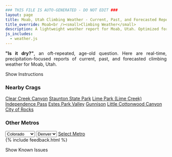 ```yaml
---
### THIS FILE IS AUTO-GENERATED - DO NOT EDIT ###
layout: page
title: Moab, Utah Climbing Weather - Current, Past, and Forecasted Report
title_override: Moab<br /><small>Climbing Weather</small>
description: A lightweight weather report for Moab, Utah. Optimized for slow internet connections.
js_includes:
  - weather.js
---
```


<section class="measure center lh-copy f5-ns f6 ph2 mv4" style="text-align: justify;">
<strong>"Is it dry?"</strong>, an oft-repeated, age-old question. Here are real-time,
precipitation-focused reports of current, past, and forecasted climbing weather for Moab, Utah.
</section>

<p id="settings-toggle" class="mw5 b center tc hover-light-red black-70 pointer">Show Instructions</p>
<section id="settings" class="overflow-hidden" style="display:none;">
    <div class="mv2 ph2 center">
        <div class="fn f6 tc pv2">
            <p class="measure lh-copy center"><strong>Show/hide hourly forecasts</strong> by clicking the desired day.</p>
            <hr class="mw5 p0 mv2 o-60 b0 bt b--light-red light-red bg-light-red">
            <p class="measure lh-copy center"><strong>Current and Past conditions</strong> are measured by the nearest weather station. <strong>Forecast conditions</strong> are calculated and polled separately.</p>
            <hr class="mw5 p0 mv2 o-60 b0 bt b--light-red light-red bg-light-red">
            <p class="measure lh-copy center"><strong>Having issues?</strong> Try <a id="clear-cache" class="no-underline relative fancy-link light-red hover-light-red" href="#">clearing the local cache</a>.</p>
            <hr class="mw5 p0 mv2 o-60 b0 bt b--light-red light-red bg-light-red">
            <p class="measure lh-copy center">Weather data sourced from <a class="no-underline fancy-link relative light-red" target="_blank" href="https://www.weather.gov/documentation/services-web-api">weather.gov</a>.</p>
        </div>
    </div>
</section>
<section id="weather" data-crag="moab-utah" class="mv4-ns mv3 ph2 center"></section>
<section id="nearby" class="tc lh-copy">
  <h3>Nearby Crags</h3>
<a class="nowrap no-underline fancy-link relative light-red mh3" href="/crags/clear-creek-canyon-colorado-weather.html">Clear Creek Canyon</a>
<a class="nowrap no-underline fancy-link relative light-red mh3" href="/crags/staunton-state-park-colorado-weather.html">Staunton State Park</a>
<a class="nowrap no-underline fancy-link relative light-red mh3" href="/crags/lime-park-lime-creek-colorado-weather.html">Lime Park (Lime Creek)</a>
<a class="nowrap no-underline fancy-link relative light-red mh3" href="/crags/independence-pass-colorado-weather.html">Independence Pass</a>
<a class="nowrap no-underline fancy-link relative light-red mh3" href="/crags/estes-park-valley-colorado-weather.html">Estes Park Valley</a>
<a class="nowrap no-underline fancy-link relative light-red mh3" href="/crags/gunnison-colorado-weather.html">Gunnison</a>
<a class="nowrap no-underline fancy-link relative light-red mh3" href="/crags/little-cottonwood-canyon-utah-weather.html">Little Cottonwood Canyon</a>
<a class="nowrap no-underline fancy-link relative light-red mh3" href="/crags/city-of-rocks-idaho-weather.html">City of Rocks</a>
</section>
<section id="nearby" class="tc lh-copy">
  <h3>Other Metros</h3>
  <select class="ma1 bg-near-white pa2" id="stateSel">
    <option value="Texas">Texas</option>
    <option value="Washington">Washington</option>
    <option value="Colorado" selected>Colorado</option>
    <option value="Tennessee">Tennessee</option>
    <option value="Utah">Utah</option>
    <option value="California">California</option>
  </select>
  <select class="ma1 bg-near-white pa2" id="citySel">
    <option value="Denver" selected>Denver</option>
  </select>
  <a id="selectMetro" class="f6 link dim ph3 pv2 ma1 dib white bg-light-red" href="/crags/denver-colorado-weather.html">Select Metro</a>
  <script>
    var states = [];
    states["Texas"] = "Austin"
    states["Washington"] = "Seattle"
    states["Colorado"] = "Denver"
    states["Tennessee"] = "Nashville"
    states["Utah"] = "Salt Lake City"
    states["California"] = "San Francisco|Los Angeles"
  </script>
</section>
{% include feedback.html %}
<p id="issues-toggle" class="mw5 b center tc hover-light-red black-70 pointer">Show Known Issues</p>
<section id="issues" class="overflow-hidden tc f6">
</section>

<script>
  var weekly_GJT_60_82 = {"updated":"2022-09-16T06:25:31+00:00","units":"us","forecastGenerator":"BaselineForecastGenerator","generatedAt":"2022-09-16T08:41:34+00:00","updateTime":"2022-09-16T06:25:31+00:00","validTimes":"2022-09-16T00:00:00+00:00/P7DT1H","elevation":{"unitCode":"wmoUnit:m","value":1560.8808},"periods":[{"number":1,"name":"Overnight","startTime":"2022-09-16T02:00:00-06:00","endTime":"2022-09-16T06:00:00-06:00","isDaytime":false,"temperature":57,"temperatureUnit":"F","temperatureTrend":null,"windSpeed":"5 mph","windDirection":"SE","icon":"https://api.weather.gov/icons/land/night/tsra_hi?size=medium","shortForecast":"Slight Chance Showers And Thunderstorms","detailedForecast":"A slight chance of showers and thunderstorms after 5am. Mostly clear, with a low around 57. Southeast wind around 5 mph."},{"number":2,"name":"Friday","startTime":"2022-09-16T06:00:00-06:00","endTime":"2022-09-16T18:00:00-06:00","isDaytime":true,"temperature":79,"temperatureUnit":"F","temperatureTrend":null,"windSpeed":"5 to 10 mph","windDirection":"WSW","icon":"https://api.weather.gov/icons/land/day/tsra_hi,20?size=medium","shortForecast":"Slight Chance Showers And Thunderstorms","detailedForecast":"A slight chance of rain showers between 7am and 8am, then a slight chance of showers and thunderstorms. Mostly sunny, with a high near 79. West southwest wind 5 to 10 mph. Chance of precipitation is 20%."},{"number":3,"name":"Friday Night","startTime":"2022-09-16T18:00:00-06:00","endTime":"2022-09-17T06:00:00-06:00","isDaytime":false,"temperature":56,"temperatureUnit":"F","temperatureTrend":null,"windSpeed":"5 to 10 mph","windDirection":"SE","icon":"https://api.weather.gov/icons/land/night/sct?size=medium","shortForecast":"Partly Cloudy","detailedForecast":"Partly cloudy, with a low around 56. Southeast wind 5 to 10 mph."},{"number":4,"name":"Saturday","startTime":"2022-09-17T06:00:00-06:00","endTime":"2022-09-17T18:00:00-06:00","isDaytime":true,"temperature":81,"temperatureUnit":"F","temperatureTrend":null,"windSpeed":"5 to 20 mph","windDirection":"S","icon":"https://api.weather.gov/icons/land/day/few?size=medium","shortForecast":"Sunny","detailedForecast":"Sunny, with a high near 81. South wind 5 to 20 mph."},{"number":5,"name":"Saturday Night","startTime":"2022-09-17T18:00:00-06:00","endTime":"2022-09-18T06:00:00-06:00","isDaytime":false,"temperature":57,"temperatureUnit":"F","temperatureTrend":null,"windSpeed":"10 to 15 mph","windDirection":"S","icon":"https://api.weather.gov/icons/land/night/few?size=medium","shortForecast":"Mostly Clear","detailedForecast":"Mostly clear, with a low around 57. South wind 10 to 15 mph, with gusts as high as 30 mph."},{"number":6,"name":"Sunday","startTime":"2022-09-18T06:00:00-06:00","endTime":"2022-09-18T18:00:00-06:00","isDaytime":true,"temperature":85,"temperatureUnit":"F","temperatureTrend":null,"windSpeed":"10 to 20 mph","windDirection":"S","icon":"https://api.weather.gov/icons/land/day/skc?size=medium","shortForecast":"Sunny","detailedForecast":"Sunny, with a high near 85."},{"number":7,"name":"Sunday Night","startTime":"2022-09-18T18:00:00-06:00","endTime":"2022-09-19T06:00:00-06:00","isDaytime":false,"temperature":60,"temperatureUnit":"F","temperatureTrend":null,"windSpeed":"10 to 15 mph","windDirection":"S","icon":"https://api.weather.gov/icons/land/night/few?size=medium","shortForecast":"Mostly Clear","detailedForecast":"Mostly clear, with a low around 60."},{"number":8,"name":"Monday","startTime":"2022-09-19T06:00:00-06:00","endTime":"2022-09-19T18:00:00-06:00","isDaytime":true,"temperature":87,"temperatureUnit":"F","temperatureTrend":null,"windSpeed":"10 to 15 mph","windDirection":"S","icon":"https://api.weather.gov/icons/land/day/few?size=medium","shortForecast":"Sunny","detailedForecast":"Sunny, with a high near 87."},{"number":9,"name":"Monday Night","startTime":"2022-09-19T18:00:00-06:00","endTime":"2022-09-20T06:00:00-06:00","isDaytime":false,"temperature":62,"temperatureUnit":"F","temperatureTrend":null,"windSpeed":"10 to 15 mph","windDirection":"S","icon":"https://api.weather.gov/icons/land/night/sct/rain_showers?size=medium","shortForecast":"Partly Cloudy then Slight Chance Rain Showers","detailedForecast":"A slight chance of rain showers after midnight. Partly cloudy, with a low around 62."},{"number":10,"name":"Tuesday","startTime":"2022-09-20T06:00:00-06:00","endTime":"2022-09-20T18:00:00-06:00","isDaytime":true,"temperature":81,"temperatureUnit":"F","temperatureTrend":null,"windSpeed":"10 to 15 mph","windDirection":"S","icon":"https://api.weather.gov/icons/land/day/rain_showers/tsra_hi?size=medium","shortForecast":"Chance Rain Showers","detailedForecast":"A chance of rain showers before noon, then a chance of showers and thunderstorms. Partly sunny, with a high near 81."},{"number":11,"name":"Tuesday Night","startTime":"2022-09-20T18:00:00-06:00","endTime":"2022-09-21T06:00:00-06:00","isDaytime":false,"temperature":59,"temperatureUnit":"F","temperatureTrend":null,"windSpeed":"10 mph","windDirection":"S","icon":"https://api.weather.gov/icons/land/night/tsra_hi?size=medium","shortForecast":"Chance Showers And Thunderstorms","detailedForecast":"A chance of showers and thunderstorms. Mostly cloudy, with a low around 59."},{"number":12,"name":"Wednesday","startTime":"2022-09-21T06:00:00-06:00","endTime":"2022-09-21T18:00:00-06:00","isDaytime":true,"temperature":77,"temperatureUnit":"F","temperatureTrend":null,"windSpeed":"10 to 15 mph","windDirection":"S","icon":"https://api.weather.gov/icons/land/day/rain_showers/tsra_hi?size=medium","shortForecast":"Chance Rain Showers","detailedForecast":"A chance of rain showers before noon, then a chance of showers and thunderstorms. Partly sunny, with a high near 77."},{"number":13,"name":"Wednesday Night","startTime":"2022-09-21T18:00:00-06:00","endTime":"2022-09-22T06:00:00-06:00","isDaytime":false,"temperature":54,"temperatureUnit":"F","temperatureTrend":null,"windSpeed":"5 to 15 mph","windDirection":"S","icon":"https://api.weather.gov/icons/land/night/tsra_hi?size=medium","shortForecast":"Chance Showers And Thunderstorms","detailedForecast":"A chance of showers and thunderstorms. Mostly cloudy, with a low around 54."},{"number":14,"name":"Thursday","startTime":"2022-09-22T06:00:00-06:00","endTime":"2022-09-22T18:00:00-06:00","isDaytime":true,"temperature":75,"temperatureUnit":"F","temperatureTrend":null,"windSpeed":"5 to 10 mph","windDirection":"SSW","icon":"https://api.weather.gov/icons/land/day/rain_showers/tsra_hi?size=medium","shortForecast":"Chance Rain Showers then Slight Chance Showers And Thunderstorms","detailedForecast":"A chance of rain showers before noon, then a slight chance of showers and thunderstorms. Mostly sunny, with a high near 75."}]}
  var hourly_GJT_60_82 = {"correlationId":"10ca3e8b","title":"Unexpected Problem","type":"https://api.weather.gov/problems/UnexpectedProblem","status":500,"detail":"An unexpected problem has occurred.","instance":"https://api.weather.gov/requests/10ca3e8b"}
  var crags_config = [
  {
    "name": "Moab",
    "note": "Soft sandstone in a desert environment.",
    "mountainProject": "https://www.mountainproject.com/area/105716711/moab-area",
    "station": "MOAB",
    "office": "GJT/60,82",
    "coordinates": [
      -109.550,
      38.573
    ]
  }
]</script>

